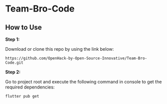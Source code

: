 # Team-Bro-Code

## How to Use 

**Step 1:**

Download or clone this repo by using the link below:

```
https://github.com/OpenHack-by-Open-Source-Innovative/Team-Bro-Code.git
```

**Step 2:**

Go to project root and execute the following command in console to get the required dependencies: 

```
flutter pub get 
```
